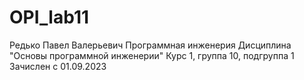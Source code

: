 # OPI_lab11
Редько
Павел
Валерьевич
Программная инженерия
Дисциплина "Основы программной инженерии"
Курс 1, группа 10, подгруппа 1
Зачислен с 01.09.2023